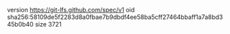 version https://git-lfs.github.com/spec/v1
oid sha256:58109de5f2283d8a0fbae7b9dbdf4ee58ba5cff27464bbaff1a7a8bd345b0b40
size 3721
